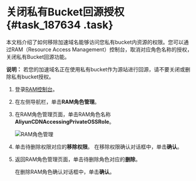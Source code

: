 # 关闭私有Bucket回源授权 {#task_187634 .task}

本文档介绍了如何移除加速域名能够访问您私有bucket内资源的权限。您可以通过RAM（Resource Access Management）控制台，取消对应角色名称的授权，关闭私有Bucket回源功能。

**说明：** 若您的加速域名正在使用私有bucket作为源站进行回源，请不要关闭或删除私有bucket授权。

1.  登录[RAM控制台](https://ram.console.aliyun.com/overview)。
2.  在左侧导航栏，单击**RAM角色管理**。
3.  在RAM角色管理页面，单击RAM角色名称**AliyunCDNAccessingPrivateOSSRole**。 

    ![RAM角色管理](http://static-aliyun-doc.oss-cn-hangzhou.aliyuncs.com/assets/img/5143/156726419845856_zh-CN.png)

4.  单击待删除权限对应的**移除权限**。 在移除权限确认对话框中，单击**确认**。
5.  返回RAM角色管理页面，单击待删除角色对应的**删除**。 

    在删除RAM角色确认对话框中，单击**确认**。


